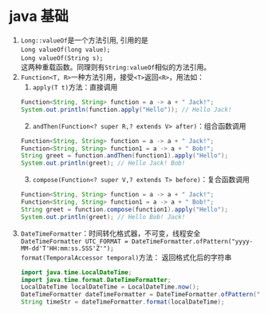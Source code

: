# java 基础
1. `Long::valueOf`是一个方法引用, 引用的是  
`Long valueOf(long value);`  
`Long valueOf(String s);`  
这两种重载函数。同理则有`String:valueOf`相似的方法引用。  
2. `Function<T, R>`一种方法引用，接受`<T>`返回`<R>`，用法如：
   1. `apply(T t)`方法：直接调用  
   ```java
   Function<String, String> function = a -> a + " Jack!";
   System.out.println(function.apply("Hello")); // Hello Jack!
   ```  
   2. `andThen(Function<? super R,? extends V> after)`：组合函数调用  
   ```java 
   Function<String, String> function = a -> a + " Jack!";
   Function<String, String> function1 = a -> a + " Bob!";
   String greet = function.andThen(function1).apply("Hello");
   System.out.println(greet); // Hello Jack! Bob!
   ```
   3. `compose(Function<? super V,? extends T> before)`：复合函数调用
   ```java
   Function<String, String> function = a -> a + " Jack!";
   Function<String, String> function1 = a -> a + " Bob!";
   String greet = function.compose(function1).apply("Hello");
   System.out.println(greet); // Hello Bob! Jack!
   ```
3. `DateTimeFormatter`：时间转化格式器，不可变，线程安全  
   `DateTimeFormatter UTC_FORMAT = DateTimeFormatter.ofPattern("yyyy-MM-dd'T'HH:mm:ss.SSS'Z'");`  
   `format(TemporalAccessor temporal)`方法： 返回格式化后的字符串
   ```java
   import java.time.LocalDateTime; 
   import java.time.format.DateTimeFormatter;   
   LocalDateTime localDateTime = LocalDateTime.now();
   DateTimeFormatter dateTimeFormatter = DateTimeFormatter.ofPattern("yyyy-MM-dd'T'HH:mm:ss.SSS'Z'");
   String timeStr = dateTimeFormatter.format(localDateTime);
   ```